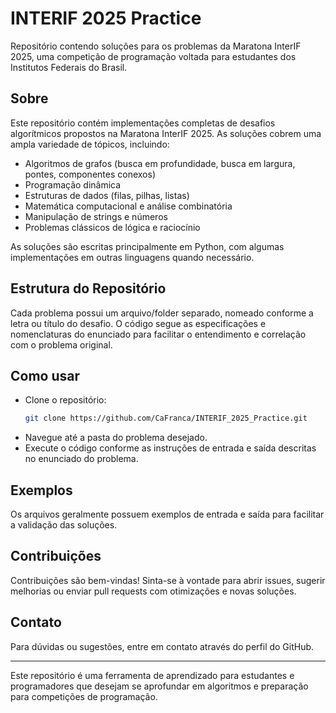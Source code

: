 
# INTERIF 2025 Practice

Repositório contendo soluções para os problemas da Maratona InterIF 2025, uma competição de programação voltada para estudantes dos Institutos Federais do Brasil.

## Sobre

Este repositório contém implementações completas de desafios algorítmicos propostos na Maratona InterIF 2025. As soluções cobrem uma ampla variedade de tópicos, incluindo:

- Algoritmos de grafos (busca em profundidade, busca em largura, pontes, componentes conexos)
- Programação dinâmica
- Estruturas de dados (filas, pilhas, listas)
- Matemática computacional e análise combinatória
- Manipulação de strings e números
- Problemas clássicos de lógica e raciocínio

As soluções são escritas principalmente em Python, com algumas implementações em outras linguagens quando necessário.

## Estrutura do Repositório

Cada problema possui um arquivo/folder separado, nomeado conforme a letra ou título do desafio. O código segue as especificações e nomenclaturas do enunciado para facilitar o entendimento e correlação com o problema original.

## Como usar

- Clone o repositório:
  ```bash
  git clone https://github.com/CaFranca/INTERIF_2025_Practice.git


* Navegue até a pasta do problema desejado.
* Execute o código conforme as instruções de entrada e saída descritas no enunciado do problema.

## Exemplos

Os arquivos geralmente possuem exemplos de entrada e saída para facilitar a validação das soluções.

## Contribuições

Contribuições são bem-vindas! Sinta-se à vontade para abrir issues, sugerir melhorias ou enviar pull requests com otimizações e novas soluções.

## Contato

Para dúvidas ou sugestões, entre em contato através do perfil do GitHub.

---

Este repositório é uma ferramenta de aprendizado para estudantes e programadores que desejam se aprofundar em algoritmos e preparação para competições de programação.

```


